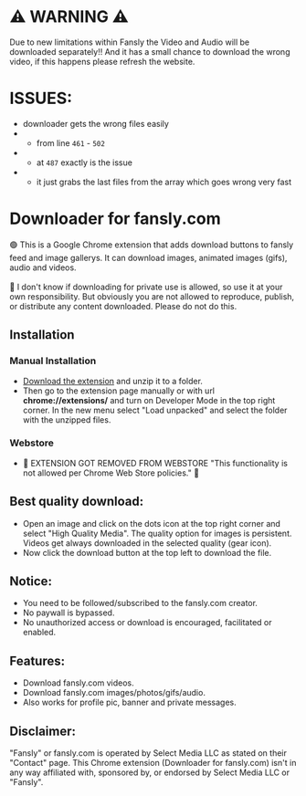 # ⚠ WARNING ⚠

Due to new limitations within Fansly the Video and Audio will be downloaded separately!!
And it has a small chance to download the wrong video, if this happens please refresh the website.

# ISSUES:

- downloader gets the wrong files easily
- - from line `461` - `502`
- - at `487` exactly is the issue
- - it just grabs the last files from the array which goes wrong very fast

# Downloader for fansly.com
🟢 This is a Google Chrome extension that adds download buttons to fansly feed and image gallerys. It can download images, animated images (gifs), audio and videos.<br><br>
🔴 I don't know if downloading for private use is allowed, so use it at your own responsibility. But obviously you are not allowed to reproduce, publish, or distribute any content downloaded. Please do not do this.

## Installation

### Manual Installation
* <a href="https://github.com/Motyldrogi/fansly-downloader/releases/latest" target="_blank">Download the extension</a> and unzip it to a folder.
* Then go to the extension page manually or with url **chrome://extensions/** and turn on Developer Mode in the top right corner. In the new menu select "Load unpacked" and select the folder with the unzipped files.

### Webstore
* 🔴 EXTENSION GOT REMOVED FROM WEBSTORE "This functionality is not allowed per Chrome Web Store policies." 🔴

## Best quality download:
* Open an image and click on the dots icon at the top right corner and select "High Quality Media". The quality option for images is persistent. Videos get always downloaded in the selected quality (gear icon).
* Now click the download button at the top left to download the file.

## Notice:
* You need to be followed/subscribed to the fansly.com creator.
* No paywall is bypassed.
* No unauthorized access or download is encouraged, facilitated or enabled.

## Features:
* Download fansly.com videos.
* Download fansly.com images/photos/gifs/audio.
* Also works for profile pic, banner and private messages.

## Disclaimer:
"Fansly" or fansly.com is operated by Select Media LLC as stated on their "Contact" page. This Chrome extension (Downloader for fansly.com) isn't in any way affiliated with, sponsored by, or endorsed by Select Media LLC or "Fansly".
